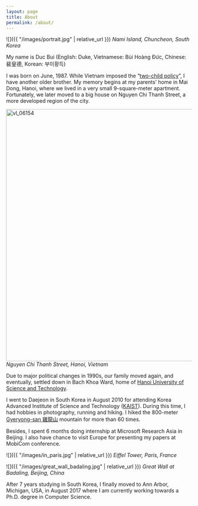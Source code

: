 ```yaml
---
layout: page
title: About
permalink: /about/
---
```


![]({{ "/images/portrait.jpg" | relative_url }})
*Nami Island, Chuncheon, South Korea*

My name is Duc Bui (English: Duke, Vietnamese: Bùi Hoàng Đức, Chinese: 裴皇德, Korean: 부이황득)

I was born on June, 1987.
While Vietnam imposed the “[two-child policy](https://www.wikiwand.com/en/Two-child_policy)”, I have another older brother.
My memory begins at my parents’ home in Mai Dong, Hanoi, where we lived in a very small 9-square-meter apartment.
Fortunately, we later moved to a big house on Nguyen Chi Thanh Street, a more developed region of the city.

<a data-flickr-embed="true"  href="https://www.flickr.com/photos/hanoi_panorama-skyline_gallery/43111123921/" title="vl_06154"><img src="https://farm2.staticflickr.com/1830/43111123921_980884c2e9_b.jpg" width="1024" height="683" alt="vl_06154"></a>
*Nguyen Chi Thanh Street, Hanoi, Vietnam*

Due to major political changes in 1990s, our family moved again, and eventually, settled down in Bach Khoa Ward, home of [Hanoi University of Science and Technology](https://www.wikiwand.com/en/Hanoi_University_of_Science_and_Technology).

I went to Daejeon in South Korea in August 2010 for attending Korea Advanced Institute of Science and Technology ([KAIST](https://www.wikiwand.com/en/KAIST)).
During this time, I had hobbies in photography, running and hiking. I hiked the 800-meter [Gyeryong-san 雞龍山](https://www.wikiwand.com/en/Gyeryongsan) mountain for more than 60 times.

Besides, I spent 6 months doing internship at Microsoft Research Asia in Beijing. I also have chance to visit Europe for presenting my papers at MobiCom conference.


![]({{ "/images/in_paris.jpg" | relative_url }})
*Eiffel Tower, Paris, France*

![]({{ "/images/great_wall_badaling.jpg" | relative_url }})
*Great Wall at Badaling, Beijing, China*


After 7 years studying in South Korea, I finally moved to Ann Arbor, Michigan, USA, in August 2017 where I am currently working towards a Ph.D. degree in Computer Science.
